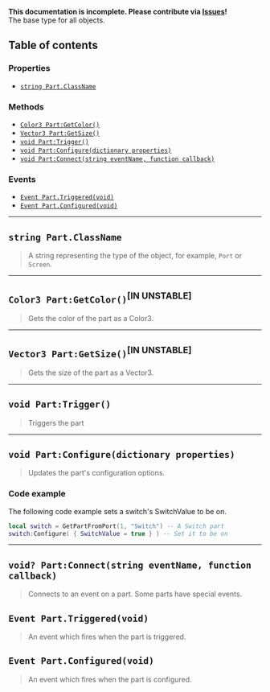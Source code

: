 **This documentation is incomplete. Please contribute via [Issues](../issues)!** \
The base type for all objects.

## Table of contents

### Properties
* [`string Part.ClassName`](#string-partclassname)

### Methods
* [`Color3 Part:GetColor()`](#color3-partgetcolor)
* [`Vector3 Part:GetSize()`](#vector3-partgetsize)
* [`void Part:Trigger()`](#void-parttrigger)
* [`void Part:Configure(dictionary properties)`](#void-partconfiguredictionary-properties)
* [`void Part:Connect(string eventName, function callback)`](#void-partconnectstring-eventname-function-callback)

### Events
* [`Event Part.Triggered(void)`](#events-part-triggered-void)
* [`Event Part.Configured(void)`](#events-part-configured-void)

___

## `string Part.ClassName`

> A string representing the type of the object, for example, `Port` or `Screen`.

___

## `Color3 Part:GetColor()`<sup>[IN UNSTABLE]</sup>

> Gets the color of the part as a Color3.

___

## `Vector3 Part:GetSize()`<sup>[IN UNSTABLE]</sup>

> Gets the size of the part as a Vector3.

___

## `void Part:Trigger()`

> Triggers the part

___

## `void Part:Configure(dictionary properties)`

> Updates the part's configuration options.

### Code example

The following code example sets a switch's SwitchValue to be on.

```lua
local switch = GetPartFromPort(1, "Switch") -- A Switch part
switch:Configure( { SwitchValue = true } ) -- Set it to be on
```

___

## `void? Part:Connect(string eventName, function callback)`

> Connects to an event on a part. Some parts have special events.

## `Event Part.Triggered(void)`

> An event which fires when the part is triggered.

## `Event Part.Configured(void)`

> An event which fires when the part is configured.